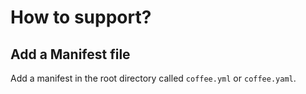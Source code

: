# How to support?

## Add a Manifest file

Add a manifest in the root directory called `coffee.yml` or `coffee.yaml`.
